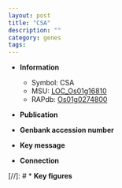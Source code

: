 ```yaml
---
layout: post
title: "CSA"
description: ""
category: genes
tags: 
---
```


* **Information**  
    + Symbol: CSA  
    + MSU: [LOC_Os01g16810](http://rice.uga.edu/cgi-bin/ORF_infopage.cgi?orf=LOC_Os01g16810)  
    + RAPdb: [Os01g0274800](http://rapdb.dna.affrc.go.jp/viewer/gbrowse_details/irgsp1?name=Os01g0274800)  

* **Publication**  

* **Genbank accession number**  

* **Key message**  

* **Connection**  

[//]: # * **Key figures**  


